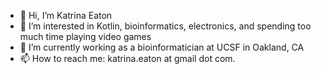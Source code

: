 - 👋 Hi, I’m Katrina Eaton
- 👀 I’m interested in Kotlin, bioinformatics, electronics, and spending too much time playing video games
- 🌱 I’m currently working as a bioinformatician at UCSF in Oakland, CA
- 📫 How to reach me: katrina.eaton at gmail dot com.

<!--- - 💞️ I’m looking to collaborate on --->
<!---
kaeaton/kaeaton is a ✨ special ✨ repository because its `README.md` (this file) appears on your GitHub profile.
You can click the Preview link to take a look at your changes.
--->
